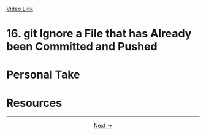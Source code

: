 [Video Link](https://egghead.io/lessons/git-git-ignore-a-file-that-has-already-been-committed-and-pushed)

# 16. git Ignore a File that has Already been Committed and Pushed

# Personal Take

# Resources

---

<p align="center">  
<a href="https://github.com/caydenakins/fix-common-git-mistakes-course-notes/blob/master/17-add-a-file-to-a-previous-commit-with-interactive-rebase.md">Next -></a>  
</p>
